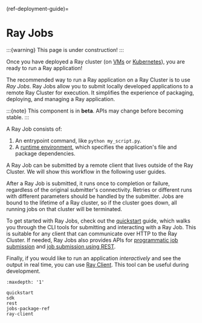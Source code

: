 (ref-deployment-guide)=

# Ray Jobs
:::{warning}
This page is under construction!
:::

Once you have deployed a Ray cluster (on [VMs](ref-cluster-quick-start-vms-under-construction) or [Kubernetes](kuberay-quickstart)), you are ready to run a Ray application!

The recommended way to run a Ray application on a Ray Cluster is to use *Ray Jobs*.
Ray Jobs allow you to submit locally developed applications to a remote Ray Cluster for execution.
It simplifies the experience of packaging, deploying, and managing a Ray application.

:::{note}
This component is in **beta**. APIs may change before becoming stable.
:::

A Ray Job consists of:
1. An entrypoint command, like `python my_script.py`.
2. A [runtime environment](runtime-environments), which specifies the application's file and package dependencies.

A Ray Job can be submitted by a remote client that lives outside of the Ray Cluster.
We will show this workflow in the following user guides.

After a Ray Job is submitted, it runs once to completion or failure, regardless of the original submitter's connectivity.
Retries or different runs with different parameters should be handled by the submitter.
Jobs are bound to the lifetime of a Ray cluster, so if the cluster goes down, all running jobs on that cluster will be terminated.

To get started with Ray Jobs, check out the [quickstart](jobs-quickstart-under-construction) guide, which walks you through the CLI tools for submitting and interacting with a Ray Job.
This is suitable for any client that can communicate over HTTP to the Ray Cluster.
If needed, Ray Jobs also provides APIs for [programmatic job submission](ray-job-sdk-under-construction) and [job submission using REST](ray-job-rest-api-under-construction).

Finally, if you would like to run an application *interactively* and see the output in real time, you can use [Ray Client](ray-client-under-construction). This tool can be useful during development.

```{toctree}
:maxdepth: '1'

quickstart
sdk
rest
jobs-package-ref
ray-client
```
